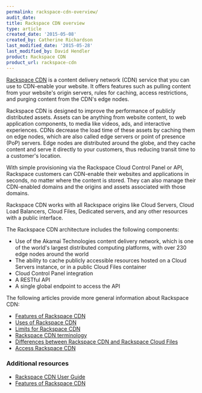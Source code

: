 ```yaml
---
permalink: rackspace-cdn-overview/
audit_date:
title: Rackspace CDN overview
type: article
created_date: '2015-05-08'
created_by: Catherine Richardson
last_modified_date: '2015-05-28'
last_modified_by: David Hendler
product: Rackspace CDN
product_url: rackspace-cdn
---
```


[Rackspace CDN](https://www.rackspace.com/cloud/cdn-content-delivery-network) is
a content delivery network (CDN) service that you can use to CDN-enable
your website. It offers features such as pulling content from your
website's origin servers, rules for caching, access restrictions, and
purging content from the CDN's edge nodes.

Rackspace CDN is designed to improve the performance of publicly
distributed assets. Assets can be anything from website content, to web
application components, to media like videos, ads, and interactive
experiences.  CDNs decrease the load time of these assets by caching
them on edge nodes, which are also called edge servers or point of
presence (PoP) servers.  Edge nodes are distributed around the globe,
and they cache content and serve it directly to your customers, thus
reducing transit time to a customer's location.

With simple provisioning via the Rackspace Cloud Control Panel or API,
Rackspace customers can CDN-enable their websites and applications in
seconds, no matter where the content is stored. They can also manage
their CDN-enabled domains and the origins and assets associated with
those domains.

Rackspace CDN works with all Rackspace origins like Cloud Servers, Cloud
Load Balancers, Cloud Files, Dedicated servers, and any other resources
with a public interface.

The Rackspace CDN architecture includes the following components:

-   Use of the Akamai Technologies content delivery network, which is
    one of the world's largest distributed computing platforms, with
    over 230 edge nodes around the world
-   The ability to cache publicly accessible resources hosted on a Cloud
    Servers instance, or in a public Cloud Files container
-   Cloud Control Panel integration
-   A RESTful API
-   A single global endpoint to access the API

The following articles provide more general information about Rackspace
CDN:

-   [Features of Rackspace CDN](/how-to/features-of-rackspace-cdn)
-   [Uses of Rackspace CDN](/how-to/uses-of-rackspace-cdn)
-   [Limits for Rackspace CDN](/how-to/limits-for-rackspace-cdn)
-   [Rackspace CDN terminology](/how-to/rackspace-cdn-terminology)
-   [Differences between Rackspace CDN and Rackspace Cloud Files](/how-to/differences-between-rackspace-cdn-and-rackspace-cloud-files)
-   [Access Rackspace CDN](/how-to/access-rackspace-cdn)

### Additional resources

- [Rackspace CDN User Guide](/how-to/rackspace-cdn)
- [Features of Rackspace CDN](/how-to/features-of-rackspace-cdn)
